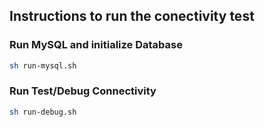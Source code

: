 ## Instructions to run the conectivity test

### Run MySQL and initialize Database
```sh
sh run-mysql.sh
```

### Run Test/Debug Connectivity 
```sh
sh run-debug.sh
```
